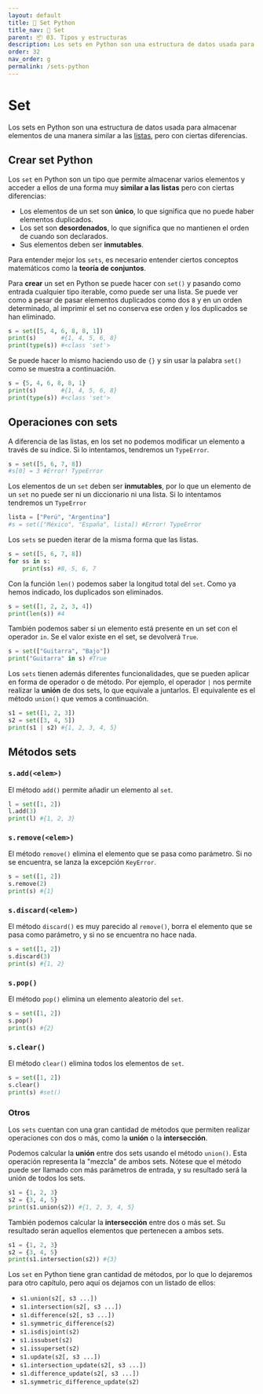 ```yaml
---
layout: default
title: 📙 Set Python
title_nav: 📙 Set
parent: 📦 03. Tipos y estructuras
description: Los sets en Python son una estructura de datos usada para almacenar elementos de una manera similar a las listas, pero con ciertas diferencias.
order: 32
nav_order: g
permalink: /sets-python
---
```


# Set

Los sets en Python son una estructura de datos usada para almacenar elementos de una manera similar a las [listas](/listas-en-python/ "listas"), pero con ciertas diferencias.

## Crear set Python

Los `set` en Python son un tipo que permite almacenar varios elementos y acceder a ellos de una forma muy **similar a las listas** pero con ciertas diferencias:
* Los elementos de un set son **único**, lo que significa que no puede haber elementos duplicados.
* Los set son **desordenados**, lo que significa que no mantienen el orden de cuando son declarados.
* Sus elementos deben ser **inmutables**.

Para entender mejor los `sets`, es necesario entender ciertos conceptos matemáticos como la **teoría de conjuntos**.

Para **crear** un set en Python se puede hacer con `set()` y pasando como entrada cualquier tipo iterable, como puede ser una lista. Se puede ver como a pesar de pasar elementos duplicados como dos `8` y en un orden determinado, al imprimir el set no conserva ese orden y los duplicados se han eliminado.


```python
s = set([5, 4, 6, 8, 8, 1])
print(s)       #{1, 4, 5, 6, 8}
print(type(s)) #<class 'set'>
```

Se puede hacer lo mismo haciendo uso de `{}` y sin usar la palabra `set()` como se muestra a continuación.

```python
s = {5, 4, 6, 8, 8, 1}
print(s)       #{1, 4, 5, 6, 8}
print(type(s)) #<class 'set'>
```

## Operaciones con sets

A diferencia de las listas, en los set no podemos modificar un elemento a través de su índice. Si lo intentamos, tendremos un `TypeError`.


```python
s = set([5, 6, 7, 8])
#s[0] = 3 #Error! TypeError
```

Los elementos de un `set` deben ser **inmutables**, por lo que un elemento de un `set` no puede ser ni un diccionario ni una lista. Si lo intentamos tendremos un `TypeError`


```python
lista = ["Perú", "Argentina"]
#s = set(["México", "España", lista]) #Error! TypeError
```

Los `sets` se pueden iterar de la misma forma que las listas.


```python
s = set([5, 6, 7, 8])
for ss in s:
    print(ss) #8, 5, 6, 7
```


Con la función `len()` podemos saber la longitud total del `set`. Como ya hemos indicado, los duplicados son eliminados.


```python
s = set([1, 2, 2, 3, 4])
print(len(s)) #4
```


También podemos saber si un elemento está presente en un set con el operador `in`. Se el valor existe en el set, se devolverá `True`.


```python
s = set(["Guitarra", "Bajo"])
print("Guitarra" in s) #True
```


Los `sets` tienen además diferentes funcionalidades, que se pueden aplicar en forma de operador o de método. Por ejemplo, el operador `|` nos permite realizar la **unión** de dos sets, lo que equivale a juntarlos. El equivalente es el método `union()` que vemos a continuación.


```python
s1 = set([1, 2, 3])
s2 = set([3, 4, 5])
print(s1 | s2) #{1, 2, 3, 4, 5}
```


## Métodos sets

### `s.add(<elem>)`

El método `add()` permite añadir un elemento al `set`.


```python
l = set([1, 2])
l.add(3)
print(l) #{1, 2, 3}
```


### `s.remove(<elem>)`

El método `remove()` elimina el elemento que se pasa como parámetro. Si no se encuentra, se lanza la excepción `KeyError`.


```python
s = set([1, 2])
s.remove(2)
print(s) #{1}
```


### `s.discard(<elem>)`

El método `discard()` es muy parecido al `remove()`, borra el elemento que se pasa como parámetro, y si no se encuentra no hace nada.


```python
s = set([1, 2])
s.discard(3)
print(s) #{1, 2}
```


### `s.pop()`

El método `pop()` elimina un elemento aleatorio del `set`.


```python
s = set([1, 2])
s.pop()
print(s) #{2}
```


### `s.clear()`

El método `clear()` elimina todos los elementos de `set`.


```python
s = set([1, 2])
s.clear()
print(s) #set()
```


### Otros

Los `sets` cuentan con una gran cantidad de métodos que permiten realizar operaciones con dos o más, como la **unión** o la **intersección**.

Podemos calcular la **unión** entre dos sets usando el método `union()`. Esta operación representa la "mezcla" de ambos sets. Nótese que el método puede ser llamado con más parámetros de entrada, y su resultado será la unión de todos los sets.


```python
s1 = {1, 2, 3}
s2 = {3, 4, 5}
print(s1.union(s2)) #{1, 2, 3, 4, 5}
```


También podemos calcular la **intersección** entre dos o más set. Su resultado serán aquellos elementos que pertenecen a ambos sets.


```python
s1 = {1, 2, 3}
s2 = {3, 4, 5}
print(s1.intersection(s2)) #{3}
```


Los `set` en Python tiene gran cantidad de métodos, por lo que lo dejaremos para otro capítulo, pero aquí os dejamos con un listado de ellos:
* `s1.union(s2[, s3 ...])`
* `s1.intersection(s2[, s3 ...])`
* `s1.difference(s2[, s3 ...])`
* `s1.symmetric_difference(s2)`
* `s1.isdisjoint(s2)`
* `s1.issubset(s2)`
* `s1.issuperset(s2)`
* `s1.update(s2[, s3 ...])`
* `s1.intersection_update(s2[, s3 ...])`
* `s1.difference_update(s2[, s3 ...])`
* `s1.symmetric_difference_update(s2)`
